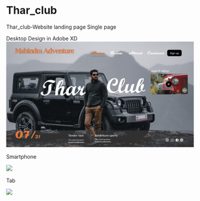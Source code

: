 # Thar_club
Thar_club-Website landing page 
Single page 

Desktop Design in Adobe XD
<img src="Thar_club Screenshot\Mahindra Adventure.jpg">


Smartphone 

<img src="Thar_club Screenshot\iPhone 12, 12 Pro – 1.jpg">

Tab

<img src="Thar_club Screenshot\iPad, Nexus 9 – 1.jpg">